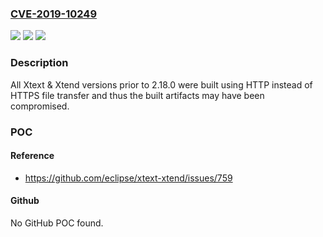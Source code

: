 ### [CVE-2019-10249](https://cve.mitre.org/cgi-bin/cvename.cgi?name=CVE-2019-10249)
![](https://img.shields.io/static/v1?label=Product&message=Eclipse%20Xtext&color=blue)
![](https://img.shields.io/static/v1?label=Version&message=%3C%202.18.0%20&color=brighgreen)
![](https://img.shields.io/static/v1?label=Vulnerability&message=CWE-494%3A%20Download%20of%20Code%20Without%20Integrity%20Check&color=brighgreen)

### Description

All Xtext & Xtend versions prior to 2.18.0 were built using HTTP instead of HTTPS file transfer and thus the built artifacts may have been compromised.

### POC

#### Reference
- https://github.com/eclipse/xtext-xtend/issues/759

#### Github
No GitHub POC found.

